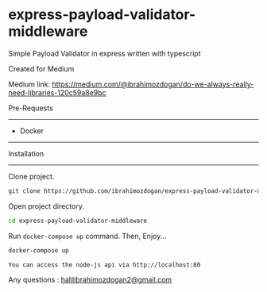 # express-payload-validator-middleware
Simple Payload Validator in express written with typescript

Created for Medium

Medium link: https://medium.com/@ibrahimozdogan/do-we-always-really-need-libraries-120c59a8e9bc

Pre-Requests

------------

* Docker

------------

Installation

------------
Clone project. 

```bash
git clone https://github.com/ibrahimozdogan/express-payload-validator-middleware.git
```

Open project directory.

```bash
cd express-payload-validator-middleware
```

Run `docker-compose up` command. Then, Enjoy...

```bash
docker-compose up
```

```tip
You can access the node-js api via http://localhost:80
```

Any questions : <halilibrahimozdogan2@gmail.com>
